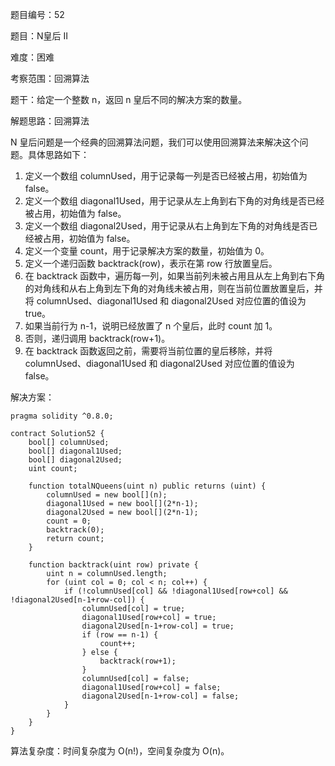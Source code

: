 题目编号：52

题目：N皇后 II

难度：困难

考察范围：回溯算法

题干：给定一个整数 n，返回 n 皇后不同的解决方案的数量。

解题思路：回溯算法

N 皇后问题是一个经典的回溯算法问题，我们可以使用回溯算法来解决这个问题。具体思路如下：

1. 定义一个数组 columnUsed，用于记录每一列是否已经被占用，初始值为 false。
2. 定义一个数组 diagonal1Used，用于记录从左上角到右下角的对角线是否已经被占用，初始值为 false。
3. 定义一个数组 diagonal2Used，用于记录从右上角到左下角的对角线是否已经被占用，初始值为 false。
4. 定义一个变量 count，用于记录解决方案的数量，初始值为 0。
5. 定义一个递归函数 backtrack(row)，表示在第 row 行放置皇后。
6. 在 backtrack 函数中，遍历每一列，如果当前列未被占用且从左上角到右下角的对角线和从右上角到左下角的对角线未被占用，则在当前位置放置皇后，并将 columnUsed、diagonal1Used 和 diagonal2Used 对应位置的值设为 true。
7. 如果当前行为 n-1，说明已经放置了 n 个皇后，此时 count 加 1。
8. 否则，递归调用 backtrack(row+1)。
9. 在 backtrack 函数返回之前，需要将当前位置的皇后移除，并将 columnUsed、diagonal1Used 和 diagonal2Used 对应位置的值设为 false。

解决方案：

```solidity
pragma solidity ^0.8.0;

contract Solution52 {
    bool[] columnUsed;
    bool[] diagonal1Used;
    bool[] diagonal2Used;
    uint count;

    function totalNQueens(uint n) public returns (uint) {
        columnUsed = new bool[](n);
        diagonal1Used = new bool[](2*n-1);
        diagonal2Used = new bool[](2*n-1);
        count = 0;
        backtrack(0);
        return count;
    }

    function backtrack(uint row) private {
        uint n = columnUsed.length;
        for (uint col = 0; col < n; col++) {
            if (!columnUsed[col] && !diagonal1Used[row+col] && !diagonal2Used[n-1+row-col]) {
                columnUsed[col] = true;
                diagonal1Used[row+col] = true;
                diagonal2Used[n-1+row-col] = true;
                if (row == n-1) {
                    count++;
                } else {
                    backtrack(row+1);
                }
                columnUsed[col] = false;
                diagonal1Used[row+col] = false;
                diagonal2Used[n-1+row-col] = false;
            }
        }
    }
}
```

算法复杂度：时间复杂度为 O(n!)，空间复杂度为 O(n)。